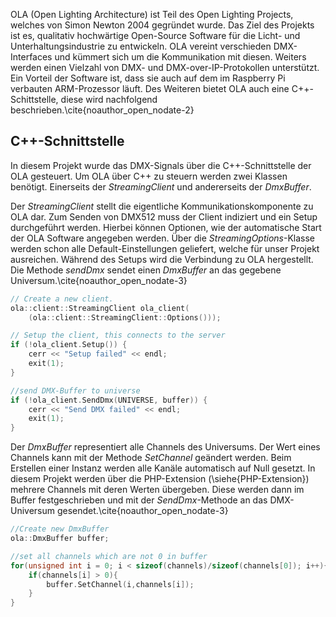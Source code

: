OLA (Open Lighting Architecture) ist Teil des Open Lighting Projects, 
welches von Simon Newton 2004 gegründet wurde. 
Das Ziel des Projekts ist es, qualitativ hochwärtige 
Open-Source Software für die Licht- und Unterhaltungsindustrie zu entwickeln.
OLA vereint verschieden DMX-Interfaces und kümmert sich um die Kommunikation mit diesen. 
Weiters werden einen Vielzahl von DMX- und DMX-over-IP-Protokollen unterstützt.
Ein Vorteil der Software ist, dass sie auch auf dem im Raspberry Pi verbauten ARM-Prozessor läuft.
Des Weiteren bietet OLA auch eine C++-Schittstelle, diese wird nachfolgend beschrieben.\cite{noauthor_open_nodate-2}

## C++-Schnittstelle
In diesem Projekt wurde das DMX-Signals über die C++-Schnittstelle der OLA gesteuert.
Um OLA über C++ zu steuern werden zwei Klassen benötigt.
Einerseits der *StreamingClient* und andererseits der *DmxBuffer*.

Der *StreamingClient* stellt die eigentliche Kommunikationskomponente zu OLA dar. 
Zum Senden von DMX512 muss der Client indiziert und ein Setup durchgeführt werden.
Hierbei können Optionen, wie der automatische Start der OLA Software angegeben werden.
Über die *StreamingOptions*-Klasse werden schon alle Default-Einstellungen geliefert,
welche für unser Projekt ausreichen.
Während des Setups wird die Verbindung zu OLA hergestellt.
Die Methode *sendDmx* sendet einen *DmxBuffer* an das gegebene Universum.\cite{noauthor_open_nodate-3}

```cpp
// Create a new client.
ola::client::StreamingClient ola_client(
    (ola::client::StreamingClient::Options()));

// Setup the client, this connects to the server
if (!ola_client.Setup()) {
    cerr << "Setup failed" << endl;
    exit(1);
}

//send DMX-Buffer to universe
if (!ola_client.SendDmx(UNIVERSE, buffer)) {
    cerr << "Send DMX failed" << endl;
    exit(1);
}
``` 

Der *DmxBuffer* representiert alle Channels des Universums. 
Der Wert eines Channels kann mit der Methode *SetChannel* geändert werden.
Beim Erstellen einer Instanz werden alle Kanäle automatisch auf Null gesetzt.
In diesem Projekt werden über die PHP-Extension (\siehe{PHP-Extension}) mehrere Channels mit deren Werten übergeben. 
Diese werden dann im Buffer festgeschrieben und mit der *SendDmx*-Methode an das DMX-Universum gesendet.\cite{noauthor_open_nodate-3}  

```c++
//Create new DmxBuffer
ola::DmxBuffer buffer;

//set all channels which are not 0 in buffer
for(unsigned int i = 0; i < sizeof(channels)/sizeof(channels[0]); i++){
    if(channels[i] > 0){
        buffer.SetChannel(i,channels[i]);
    }
}
```
